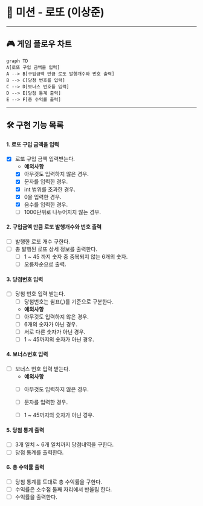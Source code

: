 # 🎰︎ 미션 - 로또 (이상준)

---

## 🎮 게임 플로우 차트
```mermaid
graph TD
A[로또 구입 금액을 입력]
A --> B[구입금액 만큼 로또 발행개수와 번호 출력]
B --> C[당첨 번호를 입력]
C --> D[보너스 번호를 입력]
D --> E[당첨 통계 출력]
E --> F[총 수익률 출력]
```

---

## 🛠 구현 기능 목록
#### 1. 로또 구입 금액을 입력
- [x] 로또 구입 금액 입력받는다.
  - **예외사항**
  - [x] 아무것도 입력하지 않은 경우.
  - [x] 문자를 입력한 경우.
  - [x] int 범위를 초과한 경우.
  - [x] 0을 입력한 경우.
  - [x] 음수를 입력한 경우.
  - [ ] 1000단위로 나누어지지 않는 경우.

#### 2. 구입금액 만큼 로또 발행개수와 번호 출력
- [ ] 발행한 로또 개수 구한다.
- [ ] 총 발행된 로또 상세 정보를 출력한다.
  - [ ] 1 ~ 45 까지 숫자 중 중복되지 않는 6개의 숫자.
  - [ ] 오름차순으로 출력.

#### 3. 당첨번호 입력
- [ ] 당첨 번호 입력 받는다.
  - [ ] 당첨번호는 쉼표(,)를 기준으로 구분한다.
  - **예외사항**
  - [ ] 아무것도 입력하지 않은 경우.
  - [ ] 6개의 숫자가 아닌 경우.
  - [ ] 서로 다른 숫자가 아닌 경우.
  - [ ] 1 ~ 45까지의 숫자가 아닌 경우.

#### 4. 보너스번호 입력
- [ ] 보너스 번호 입력 받는다.
  - **예외사항**
  - [ ] 아무것도 입력하지 않은 경우.
  - [ ] 문자를 입력한 경우.
  - [ ] 1 ~ 45까지의 숫자가 아닌 경우.


#### 5. 당첨 통계 출력
- [ ] 3개 일치 ~ 6개 일치까지 당첨내역을 구한다.
- [ ] 당첨 통계를 출력한다.

#### 6. 총 수익률 출력
- [ ] 당첨 통계를 토대로 총 수익률을 구한다.
- [ ] 수익률은 소수점 둘째 자리에서 반올림 한다.
- [ ] 수익률을 출력한다.
